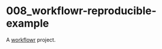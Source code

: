 # 008_workflowr-reproducible-example

A [workflowr][] project.

[workflowr]: https://github.com/workflowr/workflowr
